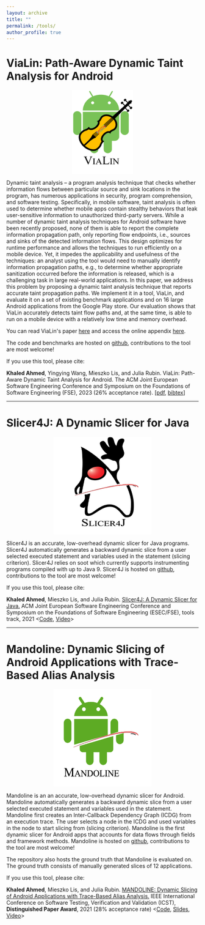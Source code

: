 ```yaml
---
layout: archive
title: ""
permalink: /tools/
author_profile: true
---
```


# ViaLin: Path-Aware Dynamic Taint Analysis for Android


<img src="../images/vialin.png"
width="160"
height="220"
style="display: block; margin: 0 auto">

Dynamic taint analysis – a program analysis technique that checks whether information flows between particular source and sink locations in the program, has numerous applications in security, program comprehension, and software testing. Specifically, in mobile software, taint analysis is often used to determine whether mobile apps contain stealthy behaviors that leak user-sensitive information to unauthorized third-party servers. While a number of dynamic taint analysis techniques for Android software have been recently proposed, none of them is able to report the complete information propagation path, only reporting flow endpoints, i.e., sources and sinks of the detected information flows. This design optimizes for runtime performance and allows the techniques to run efficiently on a mobile device. Yet, it impedes the applicability and usefulness of the techniques: an analyst using the tool would need to manually identify information propagation paths, e.g., to determine whether appropriate sanitization occurred before the information is released, which is a challenging task in large real-world applications.
In this paper, we address this problem by proposing a dynamic taint analysis technique that reports accurate taint propagation paths. We implement it in a tool, ViaLin, and evaluate it on a set of existing benchmark applications and on 16 large Android applications from the Google Play store. Our evaluation shows that ViaLin accurately detects taint flow paths and, at the same time, is able to run on a mobile device with a relatively low time and memory overhead.

You can read ViaLin's paper [here](https://people.ece.ubc.ca/mjulia/publications/ViaLin_FSE2023.pdf) and access the online appendix [here](https://resess.github.io/artifacts/ViaLin/).

The code and benchmarks are hosted on [github](https://github.com/resess/Slicer4J), contributions to the tool are most welcome!


If you use this tool, please cite:

**Khaled Ahmed**, Yingying Wang, Mieszko Lis, and Julia Rubin. ViaLin: Path-Aware Dynamic Taint Analysis for Android. The ACM Joint European Software Engineering Conference and Symposium on the Foundations of Software Engineering (FSE), 2023 (26% acceptance rate). [[pdf](https://people.ece.ubc.ca/mjulia/publications/ViaLin_FSE2023.pdf), [bibtex](https://resess.github.io/artifacts/ViaLin/data/vialin.bib)]

---

# Slicer4J: A Dynamic Slicer for Java


<img src="../images/slicer4j_logo.png"
width="256"
height="256"
style="display: block; margin: 0 auto">

Slicer4J is an accurate, low-overhead dynamic slicer for Java programs. Slicer4J automatically generates a backward dynamic slice from a user selected executed statement and variables used in the statement (slicing criterion). Slicer4J relies on soot which currently supports instrumenting programs compiled with up to Java 9. Slicer4J is hosted on [github](https://github.com/resess/Slicer4J), contributions to the tool are most welcome!

If you use this tool, please cite:

**Khaled Ahmed**, Mieszko Lis, and Julia Rubin. [Slicer4J: A Dynamic Slicer for Java.](https://people.ece.ubc.ca/mjulia/publications/Slicer4J_2021.pdf) ACM Joint European Software Engineering Conference and Symposium on the Foundations of Software Engineering (ESEC/FSE), tools track, 2021 <[Code](https://github.com/resess/Slicer4J), [Video](https://youtu.be/mn7z6I-WyH4)>

---

# Mandoline: Dynamic Slicing of Android Applications with Trace-Based Alias Analysis

<img src="../images/mandoline_Logo.png"
width="256"
height="256"
style="display: block; margin: 0 auto">

Mandoline is an an accurate, low-overhead dynamic slicer for Android. Mandoline automatically generates a backward dynamic slice from a user selected executed statement and variables used in the statement. Mandoline first creates an Inter-Callback Dependency Graph (ICDG) from an execution trace. The user selects a node in the ICDG and used variables in the node to start slicing from (slicing criterion). Mandoline is the first dynamic slicer for Android apps that accounts for data flows through fields and framework methods.
Mandoline is hosted on [github](https://github.com/resess/Mandoline), contributions to the tool are most welcome!

The repository also hosts the ground truth that Mandoline is evaluated on. The ground truth consists of manually generated slices of 12 applications.

If you use this tool, please cite:

**Khaled Ahmed**, Mieszko Lis, and Julia Rubin. [MANDOLINE: Dynamic Slicing of Android Applications with Trace-Based Alias Analysis.](https://www.ece.ubc.ca/~mjulia/publications/Mandoline_2021.pdf) IEEE International Conference on Software Testing, Verification and Validation (ICST), **Distinguished Paper Award**, 2021 (28% acceptance rate) <[Code](https://github.com/resess/Mandoline), [Slides](../files/ICST_flat_animation.pdf), [Video](https://www.youtube.com/watch?v=hHSEy6EcdsA)>

